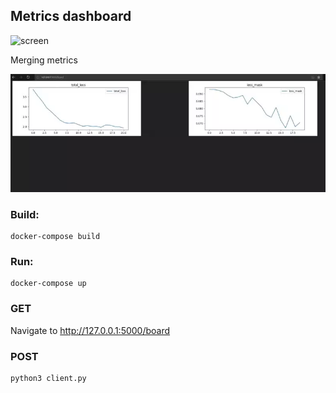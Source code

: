 ## Metrics dashboard

![screen](images/output.webp "Screen")

Merging metrics

![merge](images/merging.webp "Merging metrics")

### Build:
```
docker-compose build
```

### Run:
```
docker-compose up
```

### GET

Navigate to http://127.0.0.1:5000/board

### POST
```
python3 client.py
```
